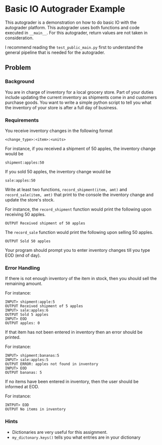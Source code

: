 # Basic IO Autograder Example

This autograder is a demonstration on how to do basic IO with the autograder platform.
This autograder uses both functions and code executed in `__main__`. For this autograder, return values
are not taken in consideration.

I recommend reading the `test_public_main.py` first to understand the general pipeline
that is needed for the autograder.


## Problem

### Background

You are in charge of inventory for a local grocery store. Part of your duties include updating the current inventory as 
shipments come in and customers purchase goods. You want to write a simple python script to tell you what the inventory 
of your store is after a full day of business.

### Requirements
You receive inventory changes in the following format
```text
<change_type>:<item>:<units>
```

For instance, if you received a shipment of 50 apples, the inventory change would be

```text
shipment:apples:50
```

If you sold 50 apples, the inventory change would be
```text
sale:apples:50
```

Write at least two functions, `record_shipment(item, amt)` and `record_sale(item, amt)` that print to the console the 
inventory change and update the store's stock.

For instance, the `record_shipment` function would print the following upon receiving 50 apples.
```text
OUTPUT Received shipment of 50 apples
```

The `record_sale` function would print the following upon selling 50 apples.

```text
OUTPUT Sold 50 apples
```

Your program should prompt you to enter inventory changes till you type EOD (end of day).

### Error Handling
If there is not enough inventory of the item in stock, then you should sell the remaining amount.

For instance:

```text
INPUT> shipment:apple:5
OUTPUT Received shipment of 5 apples
INPUT> sale:apples:6
OUTPUT Sold 5 apples
INPUT> EOD
OUTPUT apples: 0
```

If that item has not been entered in inventory then an error should be printed.

For instance:

```text
INPUT> shipment:bananas:5
INPUT> sale:apples:5
OUTPUT ERROR: apples not found in inventory
INPUT> EOD
OUTPUT bananas: 5
```


If no items have been entered in inventory, then the user should be informed at EOD.

For instance:

```text
INTPUT> EOD
OUTPUT No items in inventory
```


### Hints
- Dictionaries are very useful for this assignment.
- `my_dictonary.keys()` tells you what entries are in your dictionary

### 


